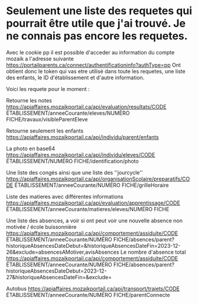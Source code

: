 # Seulement une liste des requetes qui pourrait être utile que j'ai trouvé. Je ne connais pas encore les requetes.

Avec le cookie pp il est possible d'acceder au information du compte mozaik a l'adresse suivante
https://portailparents.ca/connect/authentificationinfo?authType=pp­­­­­­
Ont obtient donc le token qui vas etre utilisé dans toute les requetes, une liste des enfants, le ID d'établissement et d'autre information.

Voici les requete pour le moment :

Retourne les notes
https://apiaffaires.mozaikportail.ca/api/evaluation/resultats/CODE ÉTABLISSEMENT/anneeCourante/eleves/NUMÉRO FICHE/travaux/visibleParentEleve

Retourne seulement les enfants
https://apiaffaires.mozaikportail.ca/api/individu/parent/enfants

La photo en base64
https://apiaffaires.mozaikportail.ca/api/individu/eleves/CODE ÉTABLISSEMENT/NUMÉRO FICHE/identification/photo

Une liste des congés ainsi que une liste des ''jourcycle''
https://apiaffaires.mozaikportail.ca/api/organisationScolaire/preparatifs/CODE ÉTABLISSEMENT/anneeCourante/NUMÉRO FICHE/grilleHoraire

Liste des matieres avec différentes informations
https://apiaffaires.mozaikportail.ca/api/evaluation/apprentissage/CODE ÉTABLISSEMENT/anneeCourante/matieres/eleves/NUMÉRO FICHE

Une liste des absences, a voir si ont peut voir une nouvelle absence non motivée / école buissonnière
https://apiaffaires.mozaikportail.ca/api/comportement/assiduite/CODE ÉTABLISSEMENT/anneeCourante/NUMÉRO FICHE/absences/parent?historiqueAbsencesDateDebut=&historiqueAbsencesDateFin=2023-12-26&exclude=absencesAMotiver,avisAbsences
Le nombre d'absence total
https://apiaffaires.mozaikportail.ca/api/comportement/assiduite/CODE ÉTABLISSEMENT/anneeCourante/NUMÉRO FICHE/absences/parent?historiqueAbsencesDateDebut=2023-12-27&historiqueAbsencesDateFin=&exclude=

Autobus
https://apiaffaires.mozaikportail.ca/api/transport/trajets/CODE ÉTABLISSEMENT/anneeCourante/NUMÉRO FICHE/parentConnecte
